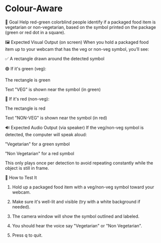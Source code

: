 # Colour-Aware

🎯 Goal
Help red-green colorblind people identify if a packaged food item is vegetarian or non-vegetarian, based on the symbol printed on the package (green or red dot in a square).

🖼️ Expected Visual Output (on screen)
When you hold a packaged food item up to your webcam that has the veg or non-veg symbol, you’ll see:

✅ A rectangle drawn around the detected symbol

🟢 If it's green (veg):

The rectangle is green

Text "VEG" is shown near the symbol (in green)

🔴 If it's red (non-veg):

The rectangle is red

Text "NON-VEG" is shown near the symbol (in red)

🔊 Expected Audio Output (via speaker)
If the veg/non-veg symbol is detected, the computer will speak aloud:

"Vegetarian" for a green symbol

"Non Vegetarian" for a red symbol

This only plays once per detection to avoid repeating constantly while the object is still in frame.

🧪 How to Test It
1) Hold up a packaged food item with a veg/non-veg symbol toward your webcam.

2) Make sure it's well-lit and visible (try with a white background if needed).

3) The camera window will show the symbol outlined and labeled.

4) You should hear the voice say "Vegetarian" or "Non Vegetarian".

5) Press q to quit.
